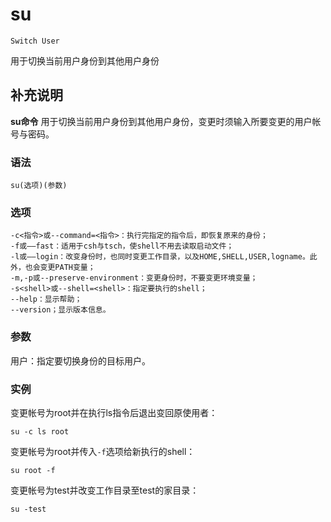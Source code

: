 su
===
`Switch User`

用于切换当前用户身份到其他用户身份

## 补充说明

**su命令** 用于切换当前用户身份到其他用户身份，变更时须输入所要变更的用户帐号与密码。

###  语法

```shell
su(选项)(参数)
```

###  选项

```shell
-c<指令>或--command=<指令>：执行完指定的指令后，即恢复原来的身份；
-f或——fast：适用于csh与tsch，使shell不用去读取启动文件；
-l或——login：改变身份时，也同时变更工作目录，以及HOME,SHELL,USER,logname。此外，也会变更PATH变量；
-m,-p或--preserve-environment：变更身份时，不要变更环境变量；
-s<shell>或--shell=<shell>：指定要执行的shell；
--help：显示帮助；
--version；显示版本信息。
```

###  参数

用户：指定要切换身份的目标用户。

###  实例

变更帐号为root并在执行ls指令后退出变回原使用者：

```shell
su -c ls root
```

变更帐号为root并传入`-f`选项给新执行的shell：

```shell
su root -f
```

变更帐号为test并改变工作目录至test的家目录：

```shell
su -test
```


